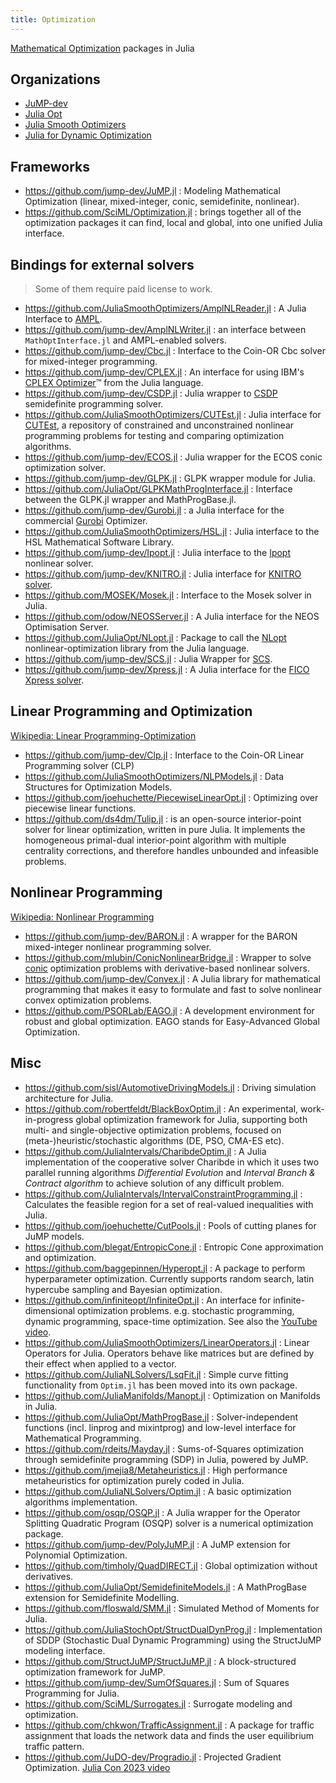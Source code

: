 ```yaml
---
title: Optimization
---
```


[Mathematical Optimization](https://en.wikipedia.org/wiki/Category:Mathematical_optimization) packages in Julia

## Organizations

- [JuMP-dev](https://github.com/jump-dev)
- [Julia Opt](https://github.com/JuliaOpt)
- [Julia Smooth Optimizers](https://github.com/JuliaSmoothOptimizers)
- [Julia for Dynamic Optimization](https://github.com/JuDO-dev)
## Frameworks

- https://github.com/jump-dev/JuMP.jl : Modeling Mathematical Optimization (linear, mixed-integer, conic, semidefinite, nonlinear).
- https://github.com/SciML/Optimization.jl : brings together all of the optimization packages it can find, local and global, into one unified Julia interface.

## Bindings for external solvers

> Some of them require paid license to work.

- https://github.com/JuliaSmoothOptimizers/AmplNLReader.jl : A Julia Interface to [AMPL](http://www.ampl.com/).
- https://github.com/jump-dev/AmplNLWriter.jl : an interface between `MathOptInterface.jl` and AMPL-enabled solvers.
- https://github.com/jump-dev/Cbc.jl : Interface to the Coin-OR Cbc solver for mixed-integer programming.
- https://github.com/jump-dev/CPLEX.jl : An interface for using IBM's [CPLEX Optimizer](https://www.ibm.com/products/ilog-cplex-optimization-studio)™ from the Julia language.
- https://github.com/jump-dev/CSDP.jl : Julia wrapper to [CSDP](https://github.com/coin-or/Csdp/) semidefinite programming solver.
- https://github.com/JuliaSmoothOptimizers/CUTEst.jl : Julia interface for [CUTEst](https://github.com/ralna/CUTEst/wiki), a repository of constrained and unconstrained nonlinear programming problems for testing and comparing optimization algorithms.
- https://github.com/jump-dev/ECOS.jl : Julia wrapper for the ECOS conic optimization solver.
- https://github.com/jump-dev/GLPK.jl : GLPK wrapper module for Julia.
- https://github.com/JuliaOpt/GLPKMathProgInterface.jl : Interface between the GLPK.jl wrapper and MathProgBase.jl.
- https://github.com/jump-dev/Gurobi.jl : a Julia interface for the commercial [Gurobi](https://www.gurobi.com/) Optimizer.
- https://github.com/JuliaSmoothOptimizers/HSL.jl : Julia interface to the HSL Mathematical Software Library.
- https://github.com/jump-dev/Ipopt.jl : Julia interface to the [Ipopt](https://coin-or.github.io/Ipopt/) nonlinear solver.
- https://github.com/jump-dev/KNITRO.jl : Julia interface for [KNITRO solver](https://www.artelys.com/solvers/knitro/).
- https://github.com/MOSEK/Mosek.jl : Interface to the Mosek solver in Julia.
- https://github.com/odow/NEOSServer.jl : A Julia interface for the NEOS Optimisation Server.
- https://github.com/JuliaOpt/NLopt.jl : Package to call the [NLopt](https://nlopt.readthedocs.io/en/latest/) nonlinear-optimization library from the Julia language.
- https://github.com/jump-dev/SCS.jl : Julia Wrapper for [SCS](https://github.com/cvxgrp/scs).
- https://github.com/jump-dev/Xpress.jl : A Julia interface for the [FICO Xpress solver](https://www.fico.com/en/products/fico-xpress-solver).

## Linear Programming and Optimization

[Wikipedia: Linear Programming-Optimization](https://en.wikipedia.org/wiki/Linear_programming)

- https://github.com/jump-dev/Clp.jl : Interface to the Coin-OR Linear Programming solver (CLP)
- https://github.com/JuliaSmoothOptimizers/NLPModels.jl : Data Structures for Optimization Models.
- https://github.com/joehuchette/PiecewiseLinearOpt.jl : Optimizing over piecewise linear functions.
- https://github.com/ds4dm/Tulip.jl : is an open-source interior-point solver for linear optimization, written in pure Julia. It implements the homogeneous primal-dual interior-point algorithm with multiple centrality corrections, and therefore handles unbounded and infeasible problems.

## Nonlinear Programming

[Wikipedia: Nonlinear Programming](https://en.wikipedia.org/wiki/Nonlinear_programming)

- https://github.com/jump-dev/BARON.jl : A wrapper for the BARON mixed-integer nonlinear programming solver.
- https://github.com/mlubin/ConicNonlinearBridge.jl : Wrapper to solve [conic](https://mathprogbasejl.readthedocs.io/en/latest/conic.html) optimization problems with derivative-based nonlinear solvers.
- https://github.com/jump-dev/Convex.jl : A Julia library for mathematical programming that makes it easy to formulate and fast to solve nonlinear convex optimization problems.
- https://github.com/PSORLab/EAGO.jl : A development environment for robust and global optimization. EAGO stands for Easy-Advanced Global Optimization.

## Misc

- https://github.com/sisl/AutomotiveDrivingModels.jl : Driving simulation architecture for Julia.
- https://github.com/robertfeldt/BlackBoxOptim.jl : An experimental, work-in-progress global optimization framework for Julia, supporting both multi- and single-objective optimization problems, focused on (meta-)heuristic/stochastic algorithms (DE, PSO, CMA-ES etc).
- https://github.com/JuliaIntervals/CharibdeOptim.jl : A Julia implementation of the cooperative solver Charibde in which it uses two parallel running algorithms *Differential Evolution* and *Interval Branch & Contract algorithm* to achieve solution of any difficult problem.
- https://github.com/JuliaIntervals/IntervalConstraintProgramming.jl :  Calculates the feasible region for a set of real-valued inequalities with Julia.
- https://github.com/joehuchette/CutPools.jl : Pools of cutting planes for JuMP models.
- https://github.com/blegat/EntropicCone.jl : Entropic Cone approximation and optimization.
- https://github.com/baggepinnen/Hyperopt.jl : A package to perform hyperparameter optimization. Currently supports random search, latin hypercube sampling and Bayesian optimization.
- https://github.com/infiniteopt/InfiniteOpt.jl : An interface for infinite-dimensional optimization problems. e.g. stochastic programming, dynamic programming, space-time optimization. See also the [YouTube video](https://www.youtube.com/watch?v=q5ETFLZbxiU).
- https://github.com/JuliaSmoothOptimizers/LinearOperators.jl : Linear Operators for Julia. Operators behave like matrices but are defined by their effect when applied to a vector.
- https://github.com/JuliaNLSolvers/LsqFit.jl : Simple curve fitting functionality from `Optim.jl` has been moved into its own package.
- https://github.com/JuliaManifolds/Manopt.jl : Optimization on Manifolds in Julia.
- https://github.com/JuliaOpt/MathProgBase.jl : Solver-independent functions (incl. linprog and mixintprog) and low-level interface for Mathematical Programming.
- https://github.com/rdeits/Mayday.jl : Sums-of-Squares optimization through semidefinite programming (SDP) in Julia, powered by JuMP.
- https://github.com/jmejia8/Metaheuristics.jl : High performance metaheuristics for optimization purely coded in Julia.
- https://github.com/JuliaNLSolvers/Optim.jl : A basic optimization algorithms implementation.
- https://github.com/osqp/OSQP.jl : A Julia wrapper for the Operator Splitting Quadratic Program (OSQP) solver is a numerical optimization package.
- https://github.com/jump-dev/PolyJuMP.jl : A JuMP extension for Polynomial Optimization.
- https://github.com/timholy/QuadDIRECT.jl : Global optimization without derivatives.
- https://github.com/JuliaOpt/SemidefiniteModels.jl : A MathProgBase extension for Semidefinite Modelling.
- https://github.com/floswald/SMM.jl : Simulated Method of Moments for Julia.
- https://github.com/JuliaStochOpt/StructDualDynProg.jl : Implementation of SDDP (Stochastic Dual Dynamic Programming) using the StructJuMP modeling interface.
- https://github.com/StructJuMP/StructJuMP.jl : A block-structured optimization framework for JuMP.
- https://github.com/jump-dev/SumOfSquares.jl : Sum of Squares Programming for Julia.
- https://github.com/SciML/Surrogates.jl : Surrogate modeling and optimization.
- https://github.com/chkwon/TrafficAssignment.jl : A package for traffic assignment that loads the network data and finds the user equilibrium traffic pattern.
- https://github.com/JuDO-dev/Progradio.jl : Projected Gradient Optimization. [Julia Con 2023 video](https://www.youtube.com/watch?v=EZ2kq0Obaio)
